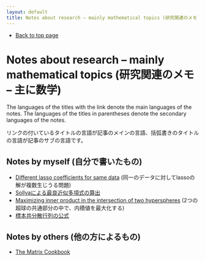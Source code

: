```yaml
---
layout: default
title: Notes about research – mainly mathematical topics (研究関連のメモ – 主に数学)
---
```

-   [Back to top page](../)

# Notes about research – mainly mathematical topics (研究関連のメモ – 主に数学)

The languages of the titles with the link denote the main languages of the notes. The languages of the titles in parentheses denote the secondary languages of the notes.

リンクの付いているタイトルの言語が記事のメインの言語、括弧書きのタイトルの言語が記事のサブの言語です。

## Notes by myself (自分で書いたもの)

-   [Different lasso coefficients for same data](lasso-coefficients/) (同一のデータに対してlassoの解が複数生じうる問題)
-   [Sollyaによる最良近似多項式の算出](sollya/)
-   [Maximizing inner product in the intersection of two hyperspheres](intersection-hyperspheres/) (2つの超球の共通部分の中で、内積値を最大化する)
-   [標本共分散行列の公式](sample-covariance-matrix/) <!--(Formula for sample (population) covariance matrix)-->

## Notes by others (他の方によるもの)

-   [The Matrix Cookbook](https://www.math.uwaterloo.ca/~hwolkowi/matrixcookbook.pdf)
